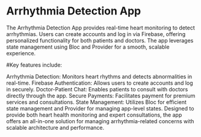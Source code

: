 # Arrhythmia Detection App
The Arrhythmia Detection App provides real-time heart monitoring to detect arrhythmias. Users can create accounts and log in via Firebase, offering personalized functionality for both patients and doctors. The app leverages state management using Bloc and Provider for a smooth, scalable experience.

#Key features include:

Arrhythmia Detection: Monitors heart rhythms and detects abnormalities in real-time.
Firebase Authentication: Allows users to create accounts and log in securely.
Doctor-Patient Chat: Enables patients to consult with doctors directly through the app.
Secure Payments: Facilitates payment for premium services and consultations.
State Management: Utilizes Bloc for efficient state management and Provider for managing app-level states.
Designed to provide both heart health monitoring and expert consultations, the app offers an all-in-one solution for managing arrhythmia-related concerns with scalable architecture and performance.
